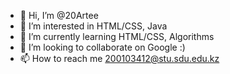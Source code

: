 - 👋 Hi, I’m @20Artee
- 👀 I’m interested in HTML/CSS, Java
- 🌱 I’m currently learning HTML/CSS, Algorithms
- 💞️ I’m looking to collaborate on Google :)
- 📫 How to reach me 200103412@stu.sdu.edu.kz

<!---
20Artee/20Artee is a ✨ special ✨ repository because its `README.md` (this file) appears on your GitHub profile.
You can click the Preview link to take a look at your changes.
--->
